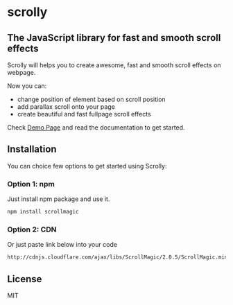 # scrolly

## The JavaScript library for fast and smooth scroll effects

Scrolly will helps you to create awesome, fast and smooth scroll effects on webpage.

Now you can:
  - change position of element based on scroll position
  - add parallax scroll onto your page
  - create beautiful and fast fullpage scroll effects

Check [Demo Page](https://anegelya.github.io/scrolly/) and read the documentation to get started.

## Installation

You can choice few options to get started using Scrolly:

### Option 1: npm
Just install npm package and use it.
```sh
npm install scrollmagic
```

### Option 2: CDN
Or just paste link below into your code
```sh
http://cdnjs.cloudflare.com/ajax/libs/ScrollMagic/2.0.5/ScrollMagic.min.js
```

License
----
MIT